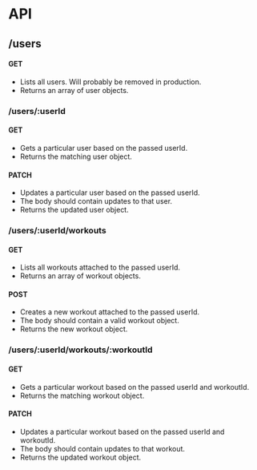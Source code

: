 # API

## /users

#### GET

- Lists all users. Will probably be removed in production.
- Returns an array of user objects.

### /users/:userId

#### GET

- Gets a particular user based on the passed userId.
- Returns the matching user object.

#### PATCH

- Updates a particular user based on the passed userId.
- The body should contain updates to that user.
- Returns the updated user object.

### /users/:userId/workouts

#### GET

- Lists all workouts attached to the passed userId.
- Returns an array of workout objects.

#### POST

- Creates a new workout attached to the passed userId.
- The body should contain a valid workout object.
- Returns the new workout object.

### /users/:userId/workouts/:workoutId

#### GET

- Gets a particular workout based on the passed userId and workoutId.
- Returns the matching workout object.

#### PATCH

- Updates a particular workout based on the passed userId and workoutId.
- The body should contain updates to that workout.
- Returns the updated workout object.
